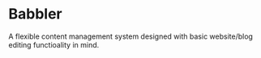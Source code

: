 # Babbler

A flexible content management system designed with basic website/blog editing functioality in mind.
